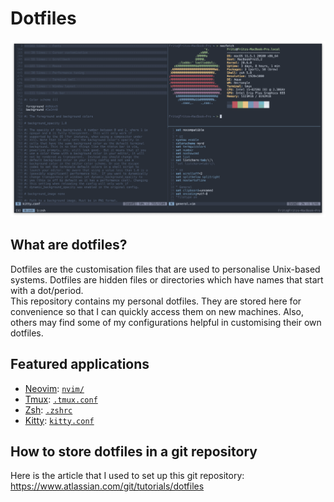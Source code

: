 # Dotfiles
![Example Setup](screenshot.png)

## What are dotfiles?
Dotfiles are the customisation files that are used to personalise Unix-based systems. Dotfiles are hidden files or directories which have names that start with a dot/period.\
This repository contains my personal dotfiles. They are stored here for convenience so that I can quickly access them on new machines. Also, others may find some of my configurations helpful in customising their own dotfiles.

## Featured applications
* [Neovim](https://github.com/neovim/neovim): [`nvim/`](.config/nvim)
* [Tmux](https://github.com/tmux/tmux): [`.tmux.conf`](.tmux.conf)
* [Zsh](https://www.zsh.org/): [`.zshrc`](.zshrc)
* [Kitty](https://github.com/kovidgoyal/kitty): [`kitty.conf`](.config/kitty/kitty.conf)

## How to store dotfiles in a git repository
Here is the article that I used to set up this git repository: https://www.atlassian.com/git/tutorials/dotfiles
